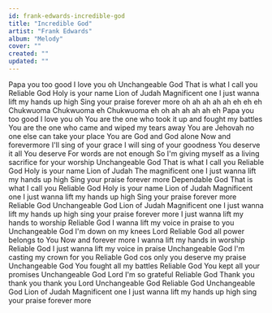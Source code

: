 ```yaml
---
id: frank-edwards-incredible-god
title: "Incredible God"
artist: "Frank Edwards"
album: "Melody"
cover: ""
created: ""
updated: ""
---
```


Papa you too good
I love you oh
Unchangeable God
That is what I call you
Reliable God
Holy is your name
Lion of Judah
Magnificent one
I just wanna lift my hands up high
Sing your praise forever more
oh ah ah ah
ah eh eh eh
Chukwuoma
Chukwuoma eh
Chukwuoma eh
oh ah ah ah
ah eh
Papa you too good
I love you oh
You are the one who took it up and fought my battles
You are the one who came and wiped my tears away
You are Jehovah no one else can take your place
You are God and God alone
Now and forevermore
I'll sing of your grace
I will sing of your goodness
You deserve it all
You deserve
For words are not enough
So I'm giving myself
as a living sacrifice
for your worship
Unchangeable God
That is what I call you
Reliable God
Holy is your name
Lion of Judah
The magnificent one
I just wanna lift my hands up high
Sing your praise forever more
Dependable God
That is what I call you
Reliable God
Holy is your name
Lion of Judah
Magnificent one
I just wanna lift my hands up high
Sing your praise forever more
Reliable God
Unchangeable God
Lion of Judah
Magnificent one
I just wanna lift my hands up high
sing your praise forever more
I just wanna lift my hands to worship
Reliable God
I wanna lift my voice in praise to you
Unchangeable God
I'm down on my knees Lord
Reliable God
all power belongs to You
Now and forever more
I wanna lift my hands in worship
Reliable God
I just wanna lift my voice in praise
Unchangeable God
I'm casting my crown for you
Reliable God
cos only you deserve my praise
Unchangeable God
You fought all my battles
Reliable God
You kept all your promises
Unchangeable God
Lord I'm so grateful
Reliable God
Thank you thank you thank you Lord
Unchangeable God
Reliable God
Unchangeable God
Lion of Judah
Magnificent one
I just wanna lift my hands up high
sing your praise forever more